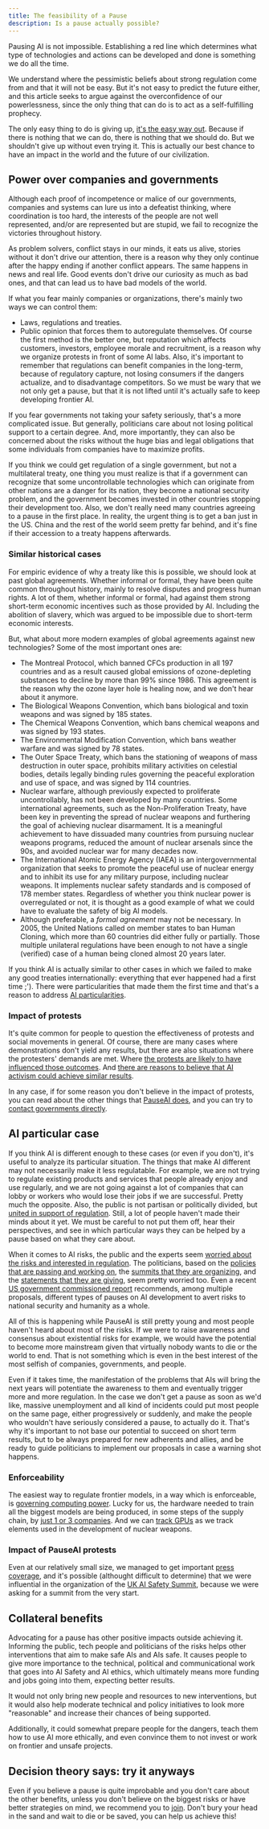 ```yaml
---
title: The feasibility of a Pause
description: Is a pause actually possible?
---
```

<!-- I almost didn't put sources at all, ideally that should change -->

Pausing AI is not impossible.
Establishing a red line which determines what type of technologies and actions can be developed and done is something we do all the time.

We understand where the pessimistic beliefs about strong regulation come from and that it will not be easy. 
But it's not easy to predict the future either, and this article seeks to argue against the overconfidence of our powerlessness, since the only thing that can do is to act as a self-fulfilling prophecy.

The only easy thing to do is giving up, [it's the easy way out](/psychology-of-x-risk#difficult-to-act-on). 
Because if there is nothing that we can do, there is nothing that we should do. 
But we shouldn't give up without even trying it. 
This is actually our best chance to have an impact in the world and the future of our civilization. 

## Power over companies and governments

Although each proof of incompetence or malice of our governments, companies and systems can lure us into a defeatist thinking, where coordination is too hard, the interests of the people are not well represented, and/or are represented but are stupid, we fail to recognize the victories throughout history.

As problem solvers, conflict stays in our minds, it eats us alive, stories without it don't drive our attention, there is a reason why they only continue after the happy ending if another conflict appears. 
The same happens in news and real life. 
Good events don't drive our curiosity as much as bad ones, and that can lead us to have bad models of the world. 

If what you fear mainly companies or organizations, there's mainly two ways we can control them:
- Laws, regulations and treaties.
- Public opinion that forces them to autoregulate themselves.
Of course the first method is the better one, but reputation which affects customers, investors, employee morale and recruitment, is a reason why we organize protests in front of some AI labs.
Also, it's important to remember that regulations can benefit companies in the long-term, because of regulatory capture, not losing consumers if the dangers actualize, and to disadvantage competitors.
So we must be wary that we not only get a pause, but that it is not lifted until it's actually safe to keep developing frontier AI.

If you fear governments not taking your safety seriously, that's a more complicated issue. 
But generally, politicians care about not losing political support to a certain degree. 
And, more importantly, they can also be concerned about the risks without the huge bias and legal obligations that some individuals from companies have to maximize profits.
<!--Also, foreign states can pressure governments... follow up?-->

If you think we could get regulation of a single government, but not a multilateral treaty, one thing you must realize is that if a government can recognize that some uncontrollable technologies which can originate from other nations are a danger for its nation, they become a national security problem, and the government becomes invested in other countries stopping their development too.
Also, we don't really need many countries agreeing to a pause in the first place. 
In reality, the urgent thing is to get a ban just in the US. 
China and the rest of the world seem pretty far behind, and it's fine if their accession to a treaty happens afterwards.

### Similar historical cases

For empiric evidence of why a treaty like this is possible, we should look at past global agreements.
Whether informal or formal, they have been quite common throughout history, mainly to resolve disputes and progress human rights.
A lot of them, whether informal or formal, had against them strong short-term economic incentives such as those provided by AI.
Including the abolition of slavery, which was argued to be impossible due to short-term economic interests.

But, what about more modern examples of global agreements against new technologies? Some of the most important ones are:
- The Montreal Protocol, which banned CFCs production in all 197 countries and as a result caused global emissions of ozone-depleting substances to decline by more than 99% since 1986. This agreement is the reason why the ozone layer hole is healing now, and we don't hear about it anymore.
- The Biological Weapons Convention, which bans biological and toxin weapons and was signed by 185 states.
- The Chemical Weapons Convention, which bans chemical weapons and was signed by 193 states.
- The Environmental Modification Convention, which bans weather warfare and was signed by 78 states.
- The Outer Space Treaty, which bans the stationing of weapons of mass destruction in outer space, prohibits military activities on celestial bodies, details legally binding rules governing the peaceful exploration and use of space, and was signed by 114 countries.
- Nuclear warfare, although previously expected to proliferate uncontrollably, has not been developed by many countries. Some international agreements, such as the Non-Proliferation Treaty, have been key in preventing the spread of nuclear weapons and furthering the goal of achieving nuclear disarmament. It is a meaningful achievement to have dissuaded many countries from pursuing nuclear weapons programs, reduced the amount of nuclear arsenals since the 90s, and avoided nuclear war for many decades now.
- The International Atomic Energy Agency (IAEA) is an intergovernmental organization that seeks to promote the peaceful use of nuclear energy and to inhibit its use for any military purpose, including nuclear weapons. It implements nuclear safety standards and is composed of 178 member states. Regardless of whether you think nuclear power is overregulated or not, it is thought as a good example of what we could have to evaluate the safety of big AI models.
- Although preferable, a _formal agreement_ may not be necessary. In 2005, the United Nations called on member states to ban Human Cloning, which more than 60 countries did either fully or partially. Those multiple unilateral regulations have been enough to not have a single (verified) case of a human being cloned almost 20 years later.
<!-- Geneva Conventions? They're not really about tech-->

If you think AI is actually similar to other cases in which we failed to make any good treaties internationally: everything that ever happened had a first time ;').
There were particularities that made them the first time and that's a reason to address [AI particularities](#ai-particular-case).

### Impact of protests

It's quite common for people to question the effectiveness of protests and social movements in general.
Of course, there are many cases where demonstrations don't yield any results, but there are also situations where the protesters' demands are met.
Where [the protests are likely to have influenced those outcomes](https://www.socialchangelab.org/_files/ugd/503ba4_052959e2ee8d4924934b7efe3916981e.pdf).
And [there are reasons to believe that AI activism could achieve similar results](https://forum.effectivealtruism.org/posts/WfodoyjePTTuaTjLe/efficacy-of-ai-activism-have-we-ever-said-no).

In any case, if for some reason you don't believe in the impact of protests, you can read about the other things that [PauseAI does](/action), and you can try to [contact governments directly](/lobby-tips).

## AI particular case

If you think AI is different enough to these cases (or even if you don't), it's useful to analyze its particular situation.
The things that make AI different may not necessarily make it less regulatable.
For example, we are not trying to regulate existing products and services that people already enjoy and use regularly, and we are not going against a lot of companies that can lobby or workers who would lose their jobs if we are successful. Pretty much the opposite.
Also, the public is not partisan or politically divided, but [united in support of regulation](https://drive.google.com/file/d/1n0pXDBuIcb01tW4TQdP1Mb5aAiFDvWk0/view).
Still, a lot of people haven't made their minds about it yet. 
We must be careful to not put them off, hear their perspectives, and see in which particular ways they can be helped by a pause based on what they care about.

When it comes to AI risks, the public and the experts seem [worried about the risks and interested in regulation](/polls-and-surveys). 
The politicians, based on the [policies that are passing and working on](https://www.bloomberg.com/news/articles/2024-03-13/regulate-ai-how-us-eu-and-china-are-going-about-it), the [summits that they are organizing](/summit), and the [statements that they are giving](/quotes)<!--we have to finish that page-->, seem pretty worried too.
Even a recent [US government commissioned report](https://time.com/6898967/ai-extinction-national-security-risks-report/) recommends, among multiple proposals, different types of pauses on AI development to avert risks to national security and humanity as a whole.

All of this is happening while PauseAI is still pretty young and most people haven't heard about most of the risks. 
If we were to raise awareness and consensus about existential risks for example, we would have the potential to become more mainstream given that virtually nobody wants to die or the world to end. 
That is not something which is even in the best interest of the most selfish of companies, governments, and people.

Even if it takes time, the manifestation of the problems that AIs will bring the next years will potentiate the awareness to them and eventually trigger more and more regulation. 
In the case we don't get a pause as soon as we'd like, massive unemployment and all kind of incidents could put most people on the same page, either progressively or suddenly, and make the people who wouldn't have seriously considered a pause, to actually do it.
That's why it's important to not base our potential to succeed on short term results, but to be always prepared for new adherents and allies, and be ready to guide politicians to implement our proposals in case a warning shot happens.

### Enforceability

The easiest way to regulate frontier models, in a way which is enforceable, is [governing computing power](https://www.governance.ai/post/computing-power-and-the-governance-of-ai).
Lucky for us, the hardware needed to train all the biggest models are being produced, in some steps of the supply chain, by [just 1 or 3 companies](https://assets-global.website-files.com/614b70a71b9f71c9c240c7a7/65cb86a0341180453f268f38_SpwF1cBT0AS-m_n20TBXzCF6YprIVM4YRb9PMYWURseU1KtVkSAZJ735esGxNenwVO4Q4wlSUP-_MV3E-SEKp4SIgo1-oNe14CeDHtrb3PLXpJMym5qpWEDbXcf3maEi4yQYfQ-3NP7XgUmkO_4Zekw.jpeg).
And we can [track GPUs](https://arxiv.org/abs/2303.11341) as we track elements used in the development of nuclear weapons.

### Impact of PauseAI protests

Even at our relatively small size, we managed to get important [press coverage](/press#international-media-coverage), and it's possible (althought difficult to determine) that we were influential in the organization of the [UK AI Safety Summit](/summit), because we were asking for a summit from the very start.
<!--is this accurate? idk how much PAI asked for a summit--> 
<!-- Joep mentioned to me that we could talk about that we have lots of projects and people and stuff, and I guess that would make sense if we wanted to argue against a claim that movements/ PAI will not grow or have people involved in important actions, but don't really seem important now-->

## Collateral benefits

Advocating for a pause has other positive impacts outside achieving it. 
Informing the public, tech people and politicians of the risks helps other interventions that aim to make safe AIs and AIs safe.
It causes people to give more importance to the technical, political and communicational work that goes into AI Safety and AI ethics, which ultimately means more funding and jobs going into them, expecting better results.

It would not only bring new people and resources to new interventions, but it would also help moderate technical and policy initiatives to look more "reasonable" and increase their chances of being supported.

Additionally, it could somewhat prepare people for the dangers, teach them how to use AI more ethically, and even convince them to not invest or work on frontier and unsafe projects.

## Decision theory says: try it anyways

Even if you believe a pause is quite improbable and you don't care about the other benefits, unless you don't believe on the biggest risks or have better strategies on mind, we recommend you to [join](/join). Don't bury your head in the sand and wait to die or be saved, you can help us achieve this!